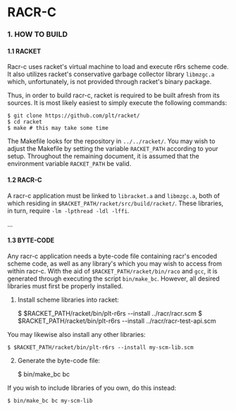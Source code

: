 RACR-C
======


### 1. HOW TO BUILD ###

#### 1.1 RACKET ####

Racr-c uses racket's virtual machine to load and execute r6rs scheme code.
It also utilizes racket's conservative garbage collector library `libmzgc.a` which, unfortunately,
is not provided through racket's binary package.

Thus, in order to build racr-c, racket is required to be built afresh from its sources.
It is most likely easiest to simply execute the following commands:

	$ git clone https://github.com/plt/racket/
	$ cd racket
	$ make # this may take some time

The Makefile looks for the repository in `../../racket/`.
You may wish to adjust the Makefile by setting the variable `RACKET_PATH` according to your setup.
Throughout the remaining document, it is assumed that the environment variable `RACKET_PATH` be valid.



#### 1.2 RACR-C ####

A racr-c application must be linked to `libracket.a` and `libmzgc.a`, both of which residing in
`$RACKET_PATH/racket/src/build/racket/`. These libraries, in turn, require `-lm -lpthread -ldl -lffi`.

...



#### 1.3 BYTE-CODE ####

Any racr-c application needs a byte-code file containing racr's encoded scheme code,
as well as any library's which you may wish to access from within racr-c.
With the aid of `$RACKET_PATH/racket/bin/raco` and `gcc`, it is generated through executing the script `bin/make_bc`.
However, all desired libraries must first be properly installed.


1. Install scheme libraries into racket:

	$ $RACKET_PATH/racket/bin/plt-r6rs --install ../racr/racr.scm
	$ $RACKET_PATH/racket/bin/plt-r6rs --install ../racr/racr-test-api.scm

You may likewise also install any other libraries:

	$ $RACKET_PATH/racket/bin/plt-r6rs --install my-scm-lib.scm


2. Generate the byte-code file:

	$ bin/make_bc bc

If you wish to include libraries of you own, do this instead:

	$ bin/make_bc bc my-scm-lib




